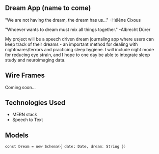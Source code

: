 ## Dream App (name to come)

"We are not having the dream, the dream has us..." -Hélène Cixous

"Whoever wants to dream must mix all things together." -Albrecht Dürer

My project will be a speech driven dream journaling app where users can keep track of their dreams - an important method for dealing with nightmares/terrors and practicing sleep hygiene. I will include night mode for reducing eye strain, and I hope to one day be able to integrate sleep study and neuroimaging data.

## Wire Frames

Coming soon...

## Technologies Used

- MERN stack
- Speech to Text

## Models

`
const Dream = new Schema({
     date: Date,
     dream: String
})
`
